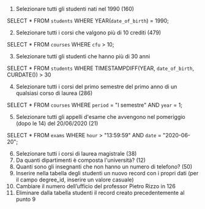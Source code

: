 1. Selezionare tutti gli studenti nati nel 1990 (160)

SELECT *
FROM `students`
WHERE YEAR(`date_of_birth`) = 1990;

2. Selezionare tutti i corsi che valgono più di 10 crediti (479)

SELECT *
FROM `courses`
WHERE `cfu` > 10;

3. Selezionare tutti gli studenti che hanno più di 30 anni

SELECT *
FROM `students`
WHERE TIMESTAMPDIFF(YEAR, `date_of_birth`, CURDATE()) > 30

4. Selezionare tutti i corsi del primo semestre del primo anno di un qualsiasi corso di
laurea (286)

SELECT *
FROM `courses`
WHERE `period` = "I semestre" AND `year` = 1;

5. Selezionare tutti gli appelli d'esame che avvengono nel pomeriggio (dopo le 14) del
20/06/2020 (21)

SELECT *
FROM `exams`
WHERE `hour` > "13:59:59" AND `date` = "2020-06-20";

6. Selezionare tutti i corsi di laurea magistrale (38)
7. Da quanti dipartimenti è composta l'università? (12)
8. Quanti sono gli insegnanti che non hanno un numero di telefono? (50)
9. Inserire nella tabella degli studenti un nuovo record con i propri dati (per il campo
degree_id, inserire un valore casuale)
10. Cambiare il numero dell’ufficio del professor Pietro Rizzo in 126
11. Eliminare dalla tabella studenti il record creato precedentemente al punto 9